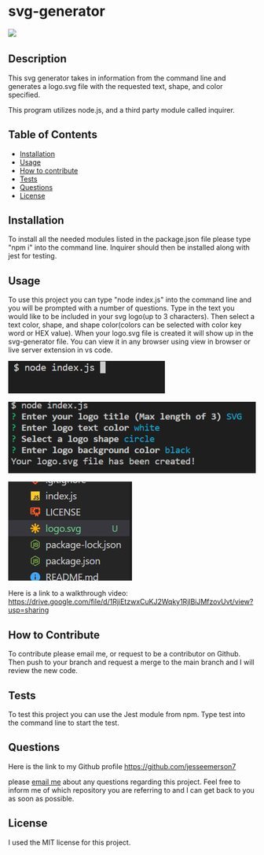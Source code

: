 # svg-generator

  <img src= 'https://img.shields.io/badge/License-MIT-blue'>

## Description

This svg generator takes in information from the command line and generates a logo.svg file with the requested text, shape, and color specified.

This program utilizes node.js, and a third party module called inquirer.

## Table of Contents

- [Installation](#installation)
- [Usage](#usage)
- [How to contribute](#How)
- [Tests](#Tests)
- [Questions](#Questions)
- [License](#license)

## Installation

To install all the needed modules listed in the package.json file please type "npm i" into the command line. Inquirer should then be installed along with jest for testing.

## Usage

To use this project you can type "node index.js" into the command line and you will be prompted with a number of questions. Type in the text you would like to be included in your svg logo(up to 3 characters). Then select a text color, shape, and shape color(colors can be selected with color key word or HEX value). When your logo.svg file is created it will show up in the svg-generator file. You can view it in any browser using view in browser or live server extension in vs code.

![Alt text](images/Screenshot%202023-04-24%20170937.png)

![Alt text](images/Screenshot%202023-04-24%20171012.png)

![Alt text](images/Screenshot%202023-04-24%20171108.png)

Here is a link to a walkthrough video: https://drive.google.com/file/d/1RjiEtzwxCuKJ2Wqky1RjlBiJMfzovUvt/view?usp=sharing

## How to Contribute

To contribute please email me, or request to be a contributor on Github. Then push to your branch and request a merge to the main branch and I will review the new code.

## Tests

To test this project you can use the Jest module from npm. Type test into the command line to start the test.

## Questions

Here is the link to my Github profile https://github.com/jesseemerson7

please <a href="mailto:jesseemerson7@gmail.com">email me</a> about any questions regarding this project. Feel free to inform me of which repository you are referring to and I can get back to you as soon as possible.

## License

I used the MIT license for this project.
